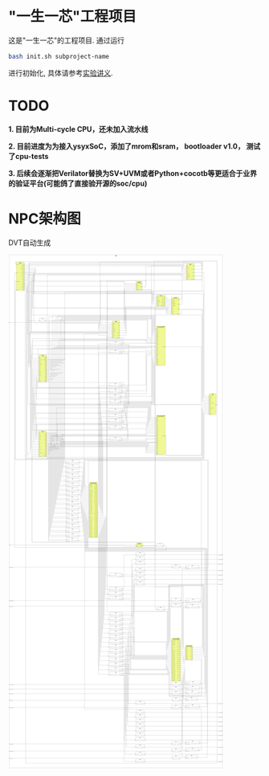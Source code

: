# "一生一芯"工程项目

这是"一生一芯"的工程项目. 通过运行
```bash
bash init.sh subproject-name
```
进行初始化, 具体请参考[实验讲义][lecture note].

[lecture note]: https://ysyx.oscc.cc/docs/


# TODO
**1. 目前为Multi-cycle CPU，还未加入流水线**

**2. 目前进度为为接入ysyxSoC，添加了mrom和sram， bootloader v1.0， 测试了cpu-tests**

**3. 后续会逐渐把Verilator替换为SV+UVM或者Python+cocotb等更适合于业界的验证平台(可能鸽了直接验开源的soc/cpu)**

# NPC架构图
DVT自动生成

![image](/npc/schematic_of_u_top_top_.png)
